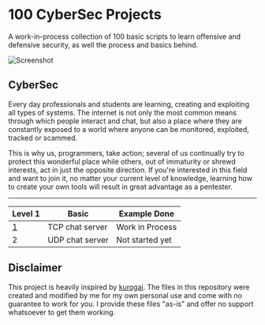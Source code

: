 # 100 CyberSec Projects

A work-in-process collection of 100 basic scripts to learn offensive and defensive security, as well the process and basics behind. 

![Screenshot](https://i.imgur.com/m5UJ4Ye.jpeg)

## CyberSec
Every day professionals and students are learning, creating and exploiting all types of systems. The internet is not only the most common means through which people interact and chat, but also a place where they are constantly exposed to a world where anyone can be monitored, exploited, tracked or scammed.

This is why us, programmers, take action; several of us continually try to protect this wonderful place while others, out of immaturity or shrewd interests, act in just the opposite direction. If you're interested in this field and want to join it, no matter your current level of knowledge, learning how to create your own tools will result in great advantage as a pentester.

-------------------------------------------------------------------------------------------------------------------------------------------
Level 1 | Basic | Example Done
------------------------------------------------|------------------------------------------------|-----------------------------------------
[1](/projects/1%20TCP%20chat) | TCP chat server | Work in Process
2 | UDP chat server | Not started yet


## Disclaimer
This project is heavily inspired by [kurogai](https://github.com/kurogai/100-redteam-projects). The files in this repository were created and modified by me for my own personal use and come with no guarantee to work for you. I provide these files "as-is" and offer no support whatsoever to get them working. 
